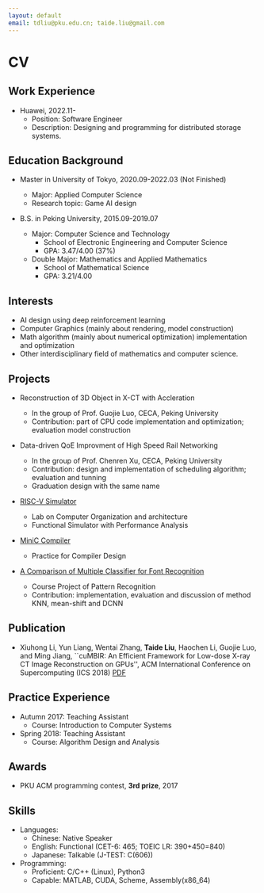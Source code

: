```yaml
---
layout: default
email: tdliu@pku.edu.cn; taide.liu@gmail.com
---
```

# CV

## Work Experience
- Huawei, 2022.11-
  - Position: Software Engineer
  - Description: Designing and programming for distributed storage systems.

## Education Background
- Master in University of Tokyo, 2020.09-2022.03 (Not Finished)
  - Major: Applied Computer Science
  - Research topic: Game AI design

- B.S. in Peking University, 2015.09-2019.07
  - Major: Computer Science and Technology
    - School of Electronic Engineering and Computer Science
    - GPA: 3.47/4.00 (37%)
  - Double Major: Mathematics and Applied Mathematics
    - School of Mathematical Science
    - GPA: 3.21/4.00

## Interests
- AI design using deep reinforcement learning
- Computer Graphics (mainly about rendering, model construction)
- Math algorithm (mainly about numerical optimization) implementation and optimization
- Other interdisciplinary field of mathematics and computer science.

## Projects
- Reconstruction of 3D Object in X-CT with Accleration
  - In the group of Prof. Guojie Luo, CECA, Peking University
  - Contribution: part of CPU code implementation and optimization; evaluation model construction

- Data-driven QoE Improvment of High Speed Rail Networking
  - In the group of Prof. Chenren Xu, CECA, Peking University
  - Contribution: design and implementation of scheduling algorithm; evaluation and tunning
  - Graduation design with the same name

- [RISC-V Simulator](https://github.com/LiuTed/RISCV-SIM)
  - Lab on Computer Organization and architecture
  - Functional Simulator with Performance Analysis

- [MiniC Compiler](https://github.com/LiuTed/MiniC2RISC-V)
  - Practice for Compiler Design

- [A Comparison of Multiple Classifier for Font Recognition](https://github.com/LiuTed/FontRecognition)
  - Course Project of Pattern Recognition
  - Contribution: implementation, evaluation and discussion of method KNN, mean-shift and DCNN

## Publication
- Xiuhong Li, Yun Liang, Wentai Zhang, **Taide Liu**, Haochen Li, Guojie Luo, and Ming Jiang, ``cuMBIR: An Efficient Framework for Low-dose X-ray CT Image Reconstruction on GPUs'', ACM International Conference on Supercomputing (ICS 2018) [PDF](http://ics2018.ict.ac.cn/essay/ics18-final115.pdf)

## Practice Experience
- Autumn 2017: Teaching Assistant
  - Course: Introduction to Computer Systems
- Spring 2018: Teaching Assistant
  - Course: Algorithm Design and Analysis

## Awards
- PKU ACM programming contest, **3rd prize**, 2017

## Skills
- Languages:
  - Chinese: Native Speaker
  - English: Functional (CET-6: 465; TOEIC LR: 390+450=840)
  - Japanese: Talkable (J-TEST: C(606))
- Programming:
  - Proficient: C/C++ (Linux), Python3
  - Capable: MATLAB, CUDA, Scheme, Assembly(x86_64)
